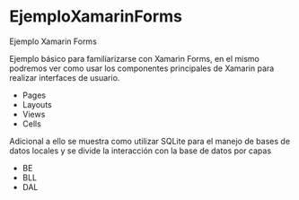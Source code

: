 # EjemploXamarinForms
Ejemplo Xamarin Forms

Ejemplo básico para familiarizarse con Xamarin Forms, en el mismo podremos ver como usar los componentes principales de Xamarin para realizar
interfaces de usuario.

- Pages
- Layouts
- Views
- Cells

Adicional a ello se muestra como utilizar SQLite para el manejo de bases de datos locales y se divide la interacción con la base de datos
por capas

- BE
- BLL
- DAL

